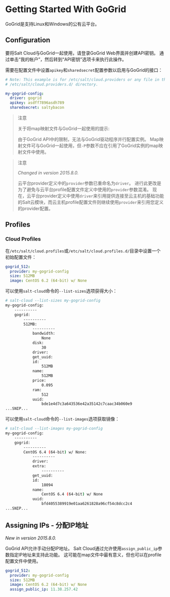 # Getting Started With GoGrid

GoGrid是支持Linux和Windows的公有云平台。

## Configuration

要将Salt Cloud与GoGrid一起使用，请登录GoGrid Web界面并创建API密钥。 通过单击“我的帐户”，然后转到“API密钥”选项卡来执行此操作。

需要在配置文件中设置`apikey`和`sharedsecret`配置参数以启用与GoGrid的接口：
```yaml
# Note: This example is for /etc/salt/cloud.providers or any file in the
# /etc/salt/cloud.providers.d/ directory.

my-gogrid-config:
  driver: gogrid
  apikey: asdff7896asdh789
  sharedsecret: saltybacon
```

> 注意
>
> 关于将map映射文件与GoGrid一起使用的提示:
>
> 由于GoGrid API中的限制，无法与GoGrid驱动程序并行配置实例。 Map映射文件可与GoGrid一起使用，但`-P`参数不应在引用了GoGrid实例的map映射文件中使用。

> 注意
>
> *Changed in version 2015.8.0.*
>
> 云平台provider定义中的`provider`参数已重命名为`driver`。 进行此更改是为了避免与云平台profile配置文件定义中使用的`provider`参数混淆。 现在，云平台provider定义中使用`driver`来引用提供连接至云主机的基础功能的Salt云模块，而云主机profile配置文件则继续使用`provider`来引用您定义的provider配置。

## Profiles
### Cloud Profiles
在`/etc/salt/cloud.profiles`或`/etc/salt/cloud.profiles.d/`目录中设置一个初始配置文件：

```yaml
gogrid_512:
  provider: my-gogrid-config
  size: 512MB
  image: CentOS 6.2 (64-bit) w/ None
```
可以使用`salt-cloud`命令的`--list-sizes`选项获得大小：

```bash
# salt-cloud --list-sizes my-gogrid-config
my-gogrid-config:
    ----------
    gogrid:
        ----------
        512MB:
            ----------
            bandwidth:
                None
            disk:
                30
            driver:
            get_uuid:
            id:
                512MB
            name:
                512MB
            price:
                0.095
            ram:
                512
            uuid:
                bde1e4d7c3a643536e42a35142c7caac34b060e9
...SNIP...
```
可以使用`salt-cloud`命令的`--list-images`选项获取镜像：
```bash
# salt-cloud --list-images my-gogrid-config
my-gogrid-config:
    ----------
    gogrid:
        ----------
        CentOS 6.4 (64-bit) w/ None:
            ----------
            driver:
            extra:
                ----------
            get_uuid:
            id:
                18094
            name:
                CentOS 6.4 (64-bit) w/ None
            uuid:
                bfd4055389919e01aa6261828a96cf54c8dcc2c4
...SNIP...
```

## Assigning IPs - 分配IP地址

*New in version 2015.8.0.*

GoGrid API允许手动分配IP地址。 Salt Cloud通过允许使用`assign_public_ip`参数指定IP地址来支持此功能。 这可能在map文件中最有意义，但也可以在profile配置文件中使用。
```yaml
gogrid_512:
  provider: my-gogrid-config
  size: 512MB
  image: CentOS 6.2 (64-bit) w/ None
  assign_public_ip: 11.38.257.42
```
